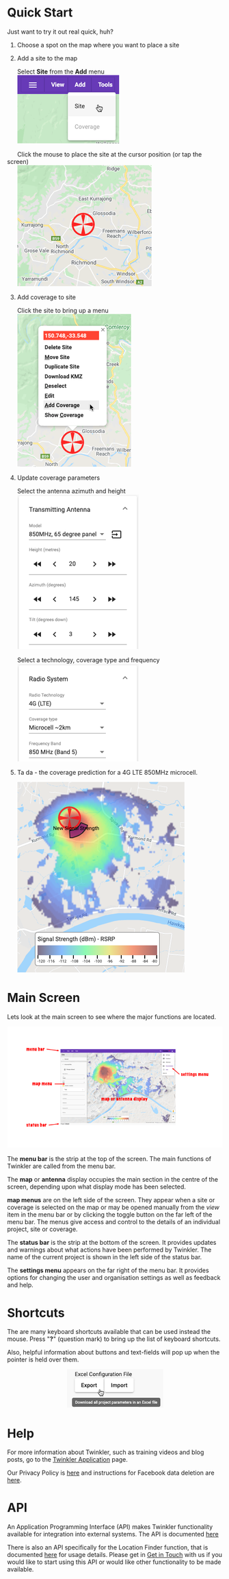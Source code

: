 # 
# Quick Start

Just want to try it out real quick, huh?

1. Choose a spot on the map where you want to place a site

2. Add a site to the map

&nbsp;&nbsp;&nbsp;&nbsp;&nbsp;&nbsp;Select **Site** from the **Add** menu<br>
&nbsp;&nbsp;&nbsp;&nbsp;&nbsp;&nbsp;![Add site from menu](/_media/menu_add_site.png)

&nbsp;&nbsp;&nbsp;&nbsp;&nbsp;&nbsp;Click the mouse to place the site at the cursor position (or tap the screen)<br>
&nbsp;&nbsp;&nbsp;&nbsp;&nbsp;&nbsp;![Add site to map](/_media/map_add_site.png)

3. Add coverage to site

&nbsp;&nbsp;&nbsp;&nbsp;&nbsp;&nbsp;Click the site to bring up a menu<br>
&nbsp;&nbsp;&nbsp;&nbsp;&nbsp;&nbsp;![Add site from menu](/_media/menu_add_coverage.png)

4. Update coverage parameters
   
&nbsp;&nbsp;&nbsp;&nbsp;&nbsp;&nbsp;Select the antenna azimuth and height<br>
&nbsp;&nbsp;&nbsp;&nbsp;&nbsp;&nbsp;![Add site from menu](/_media/menu_antenna.png)

&nbsp;&nbsp;&nbsp;&nbsp;&nbsp;&nbsp;Select a technology, coverage type and frequency<br> 
&nbsp;&nbsp;&nbsp;&nbsp;&nbsp;&nbsp;![Add site from menu](/_media/menu_radio_system.png)

5. Ta da - the coverage prediction for a 4G LTE 850MHz microcell.

&nbsp;&nbsp;&nbsp;&nbsp;&nbsp;&nbsp;![Add site from menu](/_media/coverage_example_01.png)

# Main Screen

Lets look at the main screen to see where the major functions are located.

<div style="text-align:center"><img src="_media/overview.png" /></div>

The **menu bar** is the strip at the top of the screen. The main functions of Twinkler are called from the menu bar.

The **map** or **antenna** display occupies the main section in the centre of the screen, depending upon what display mode has been selected.

**map menus** are on the left side of the screen. They appear when a site or coverage is selected on the map or may be opened manually from the *view* item in the menu bar or by clicking the toggle button on the far left of the menu bar. The menus give access and control to the details of an individual project, site or coverage.

The **status bar** is the strip at the bottom of the screen. It provides updates and warnings about what actions have been performed by Twinkler. The name of the current project is shown in the left side of the status bar.

The **settings menu** appears on the far right of the menu bar. It provides options for changing the user and organisation settings as well as feedback and help.

# Shortcuts

The are many keyboard shortcuts available that can be used instead the mouse. Press "**?**" (question mark) to bring up the list of keyboard shortcuts.

Also, helpful information about buttons and text-fields will pop up when the pointer is held over them.

<div style="text-align:center"><img src="_media/hover_example.png" /></div>

# Help

For more information about Twinkler, such as training videos and blog posts, go to the [Twinkler Application](https://www.twinkler.app/) page.

Our Privacy Policy is [here](/privacy-policy?id=Twinkler-Privacy-Policy) and instructions for Facebook data deletion are [here](/facebook-data-deletion).

# API

An Application Programming Interface (API) makes Twinkler functionality available for integration into external systems. The API is documented [here](api?id=API-V1)

There is also an API specifically for the Location Finder function, that is documented [here](https://twinkler.io/TwinklerAPITestClient.html) for usage details. Please get in [Get in Touch](https://www.twinkler.app/) with us if you would like to start using this API or would like other functionality to be made available.
